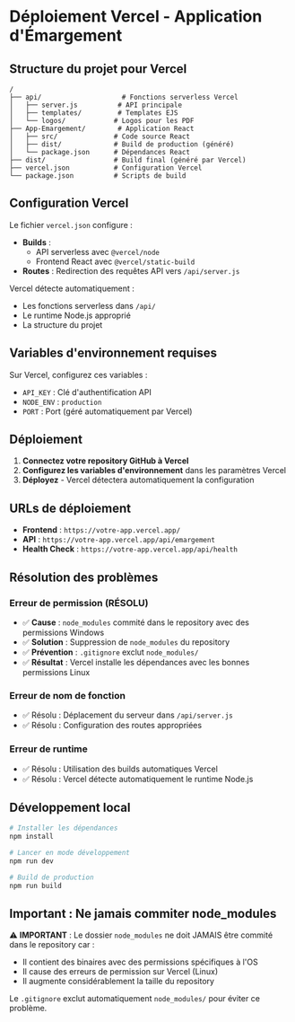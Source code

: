 # Déploiement Vercel - Application d'Émargement

## Structure du projet pour Vercel

```
/
├── api/                    # Fonctions serverless Vercel
│   ├── server.js          # API principale
│   ├── templates/         # Templates EJS
│   └── logos/            # Logos pour les PDF
├── App-Emargement/        # Application React
│   ├── src/              # Code source React
│   ├── dist/             # Build de production (généré)
│   └── package.json      # Dépendances React
├── dist/                 # Build final (généré par Vercel)
├── vercel.json           # Configuration Vercel
└── package.json          # Scripts de build
```

## Configuration Vercel

Le fichier `vercel.json` configure :
- **Builds** : 
  - API serverless avec `@vercel/node`
  - Frontend React avec `@vercel/static-build`
- **Routes** : Redirection des requêtes API vers `/api/server.js`

Vercel détecte automatiquement :
- Les fonctions serverless dans `/api/`
- Le runtime Node.js approprié
- La structure du projet

## Variables d'environnement requises

Sur Vercel, configurez ces variables :
- `API_KEY` : Clé d'authentification API
- `NODE_ENV` : `production`
- `PORT` : Port (géré automatiquement par Vercel)

## Déploiement

1. **Connectez votre repository GitHub à Vercel**
2. **Configurez les variables d'environnement** dans les paramètres Vercel
3. **Déployez** - Vercel détectera automatiquement la configuration

## URLs de déploiement

- **Frontend** : `https://votre-app.vercel.app/`
- **API** : `https://votre-app.vercel.app/api/emargement`
- **Health Check** : `https://votre-app.vercel.app/api/health`

## Résolution des problèmes

### Erreur de permission (RÉSOLU)
- ✅ **Cause** : `node_modules` commité dans le repository avec des permissions Windows
- ✅ **Solution** : Suppression de `node_modules` du repository
- ✅ **Prévention** : `.gitignore` exclut `node_modules/`
- ✅ **Résultat** : Vercel installe les dépendances avec les bonnes permissions Linux

### Erreur de nom de fonction
- ✅ Résolu : Déplacement du serveur dans `/api/server.js`
- ✅ Résolu : Configuration des routes appropriées

### Erreur de runtime
- ✅ Résolu : Utilisation des builds automatiques Vercel
- ✅ Résolu : Vercel détecte automatiquement le runtime Node.js

## Développement local

```bash
# Installer les dépendances
npm install

# Lancer en mode développement
npm run dev

# Build de production
npm run build
```

## Important : Ne jamais commiter node_modules

⚠️ **IMPORTANT** : Le dossier `node_modules` ne doit JAMAIS être commité dans le repository car :
- Il contient des binaires avec des permissions spécifiques à l'OS
- Il cause des erreurs de permission sur Vercel (Linux)
- Il augmente considérablement la taille du repository

Le `.gitignore` exclut automatiquement `node_modules/` pour éviter ce problème.
